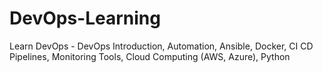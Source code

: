 # DevOps-Learning
Learn DevOps - DevOps Introduction, Automation, Ansible, Docker, CI CD Pipelines, Monitoring Tools, Cloud Computing (AWS, Azure), Python 
